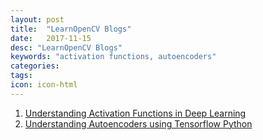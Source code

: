 ```yaml
---
layout: post
title:  "LearnOpenCV Blogs"
date:   2017-11-15
desc: "LearnOpenCV Blogs"
keywords: "activation functions, autoencoders"
categories:
tags: 
icon: icon-html
---
```


<ol>
<li> <a href="https://www.learnopencv.com/understanding-activation-functions-in-deep-learning/">Understanding Activation Functions in Deep Learning</a> </li>

<li><a href="https://www.learnopencv.com/understanding-autoencoders-using-tensorflow-python/">Understanding Autoencoders using Tensorflow Python</a></li>
</ol>
